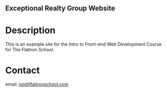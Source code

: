 Exceptional Realty Group Website
---

# Description

This is an example site for the Intro to Front-end Web
Development Course for The Flatiron School.

# Contact

email: jon@flatironschool.com
